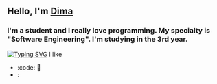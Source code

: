 ## Hello, I'm [Dima](https://github.com/blackcater/blackcater/raw/main/images/Hi.gif)
### I'm a student and I really love programming. My specialty is "Software Engineering". I'm studying in the 3rd year.
[![Typing SVG](https://readme-typing-svg.herokuapp.com?color=%2336BCF7&lines=Computer+science+student)](https://git.io/typing-svg)
I like 
-   :code: 💞️
-   :




